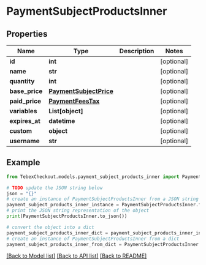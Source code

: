 # PaymentSubjectProductsInner


## Properties

Name | Type | Description | Notes
------------ | ------------- | ------------- | -------------
**id** | **int** |  | [optional] 
**name** | **str** |  | [optional] 
**quantity** | **int** |  | [optional] 
**base_price** | [**PaymentSubjectPrice**](PaymentSubjectPrice.md) |  | [optional] 
**paid_price** | [**PaymentFeesTax**](PaymentFeesTax.md) |  | [optional] 
**variables** | **List[object]** |  | [optional] 
**expires_at** | **datetime** |  | [optional] 
**custom** | **object** |  | [optional] 
**username** | **str** |  | [optional] 

## Example

```python
from TebexCheckout.models.payment_subject_products_inner import PaymentSubjectProductsInner

# TODO update the JSON string below
json = "{}"
# create an instance of PaymentSubjectProductsInner from a JSON string
payment_subject_products_inner_instance = PaymentSubjectProductsInner.from_json(json)
# print the JSON string representation of the object
print(PaymentSubjectProductsInner.to_json())

# convert the object into a dict
payment_subject_products_inner_dict = payment_subject_products_inner_instance.to_dict()
# create an instance of PaymentSubjectProductsInner from a dict
payment_subject_products_inner_from_dict = PaymentSubjectProductsInner.from_dict(payment_subject_products_inner_dict)
```
[[Back to Model list]](../README.md#documentation-for-models) [[Back to API list]](../README.md#documentation-for-api-endpoints) [[Back to README]](../README.md)


